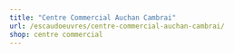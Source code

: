 ```yaml
---
title: "Centre Commercial Auchan Cambrai"
url: /escaudoeuvres/centre-commercial-auchan-cambrai/
shop: centre commercial
---
```

